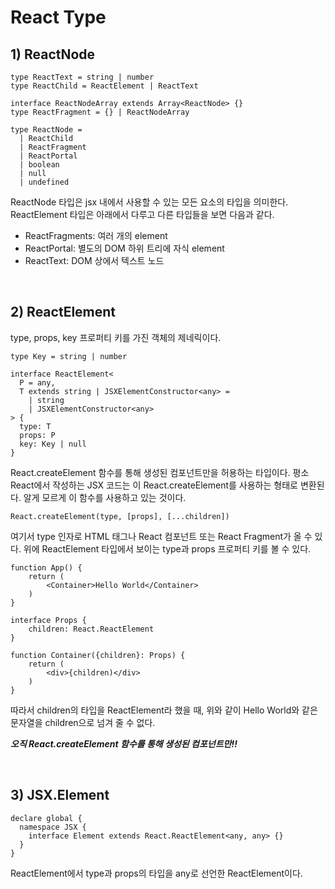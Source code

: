 # React Type

## 1) ReactNode

```tsx
type ReactText = string | number
type ReactChild = ReactElement | ReactText

interface ReactNodeArray extends Array<ReactNode> {}
type ReactFragment = {} | ReactNodeArray

type ReactNode =
  | ReactChild
  | ReactFragment
  | ReactPortal
  | boolean
  | null
  | undefined
```

ReactNode 타입은 jsx 내에서 사용할 수 있는 모든 요소의 타입을 의미한다. ReactElement 타입은 아래에서 다루고 다른 타입들을 보면 다음과 같다.

- ReactFragments: 여러 개의 element
- ReactPortal: 별도의 DOM 하위 트리에 자식 element
- ReactText: DOM 상에서 텍스트 노드

<br>

## 2) ReactElement

type, props, key 프로퍼티 키를 가진 객체의 제네릭이다.

```tsx
type Key = string | number

interface ReactElement<
  P = any,
  T extends string | JSXElementConstructor<any> =
    | string
    | JSXElementConstructor<any>
> {
  type: T
  props: P
  key: Key | null
}
```

React.createElement 함수를 통해 생성된 컴포넌트만을 허용하는 타입이다. 평소 React에서 작성하는 JSX 코드는 이 React.createElement를 사용하는 형태로 변환된다. 알게 모르게 이 함수를 사용하고 있는 것이다.

```tsx
React.createElement(type, [props], [...children])
```

여기서 type 인자로 HTML 태그나 React 컴포넌트 또는 React Fragment가 올 수 있다. 위에 ReactElement 타입에서 보이는 type과 props 프로퍼티 키를 볼 수 있다.

```tsx
function App() {
	return (
		<Container>Hello World</Container>
	)
}

interface Props {
	children: React.ReactElement
}

function Container({children}: Props) {
	return (
		<div>{children)</div>
	)
}
```

따라서 children의 타입을 ReactElement라 했을 때, 위와 같이 Hello World와 같은 문자열을 children으로 넘겨 줄 수 없다.

**_오직 React.createElement 함수를 통해 생성된 컴포넌트만!!_**

<br>

## 3) JSX.Element

```tsx
declare global {
  namespace JSX {
    interface Element extends React.ReactElement<any, any> {}
  }
}
```

ReactElement에서 type과 props의 타입을 any로 선언한 ReactElement이다.
